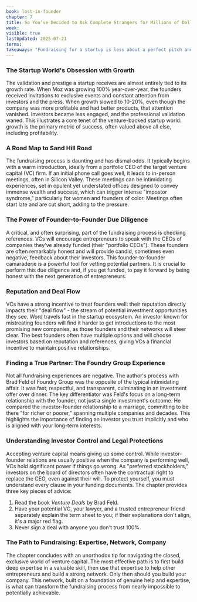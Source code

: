 ```yaml
---
book: lost-in-founder
chapter: 7
title: So You’ve Decided to Ask Complete Strangers for Millions of Dollars
week: 
visible: true
lastUpdated: 2025-07-21
terms: 
takeaways: "Fundraising for a startup is less about a perfect pitch and more about navigating a complex social ecosystem built on trust, reputation, and personal relationships. Regardless of your career path, the principles of doing due diligence on potential partners, building a network by genuinely helping others first, and understanding that 'deals' are about human alignment are universally applicable."
---
```


### The Startup World's Obsession with Growth
The validation and prestige a startup receives are almost entirely tied to its growth rate. When Moz was growing 100% year-over-year, the founders received invitations to exclusive events and constant attention from investors and the press. When growth slowed to 10-20%, even though the company was more profitable and had better products, that attention vanished. Investors became less engaged, and the professional validation waned. This illustrates a core tenet of the venture-backed startup world: growth is the primary metric of success, often valued above all else, including profitability.

### A Road Map to Sand Hill Road
The fundraising process is daunting and has dismal odds. It typically begins with a warm introduction, ideally from a portfolio CEO of the target venture capital (VC) firm. If an initial phone call goes well, it leads to in-person meetings, often in Silicon Valley. These meetings can be intimidating experiences, set in opulent yet understated offices designed to convey immense wealth and success, which can trigger intense "impostor syndrome," particularly for women and founders of color. Meetings often start late and are cut short, adding to the pressure.

### The Power of Founder-to-Founder Due Diligence
A critical, and often surprising, part of the fundraising process is checking references. VCs will encourage entrepreneurs to speak with the CEOs of companies they've already funded (their "portfolio CEOs"). These founders are often remarkably honest and will provide candid, sometimes even negative, feedback about their investors. This founder-to-founder camaraderie is a powerful tool for vetting potential partners. It is crucial to perform this due diligence and, if you get funded, to pay it forward by being honest with the next generation of entrepreneurs.

### Reputation and Deal Flow
VCs have a strong incentive to treat founders well: their reputation directly impacts their "deal flow" - the stream of potential investment opportunities they see. Word travels fast in the startup ecosystem. An investor known for mistreating founders will find it harder to get introductions to the most promising new companies, as those founders and their networks will steer clear. The best founders often have multiple options and will choose investors based on reputation and references, giving VCs a financial incentive to maintain positive relationships.

### Finding a True Partner: The Foundry Group Experience
Not all fundraising experiences are negative. The author's process with Brad Feld of Foundry Group was the opposite of the typical intimidating affair. It was fast, respectful, and transparent, culminating in an investment offer over dinner. The key differentiator was Feld's focus on a long-term relationship with the founder, not just a single investment's outcome. He compared the investor-founder relationship to a marriage, committing to be there "for richer or poorer," spanning multiple companies and decades. This highlights the importance of finding an investor you trust implicitly and who is aligned with your long-term interests.

### Understanding Investor Control and Legal Protections
Accepting venture capital means giving up some control. While investor-founder relations are usually positive when the company is performing well, VCs hold significant power if things go wrong. As "preferred stockholders," investors on the board of directors often have the contractual right to replace the CEO, even against their will. To protect yourself, you must understand every clause in your funding documents. The chapter provides three key pieces of advice:
1.  Read the book *Venture Deals* by Brad Feld.
2.  Have your potential VC, your lawyer, and a trusted entrepreneur friend separately explain the term sheet to you; if their explanations don't align, it's a major red flag.
3.  Never sign a deal with anyone you don't trust 100%.

### The Path to Fundraising: Expertise, Network, Company
The chapter concludes with an unorthodox tip for navigating the closed, exclusive world of venture capital. The most effective path is to first build deep expertise in a valuable skill, then use that expertise to help other entrepreneurs and build a strong network. Only then should you build your company. This network, built on a foundation of genuine help and expertise, is what can transform the fundraising process from nearly impossible to potentially achievable.